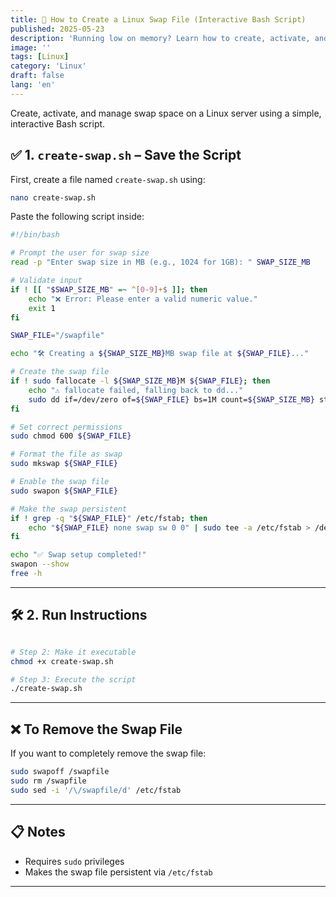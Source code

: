 ```yaml
---
title: 🐧 How to Create a Linux Swap File (Interactive Bash Script)
published: 2025-05-23
description: 'Running low on memory? Learn how to create, activate, and manage swap space on Linux server using a simple, interactive Bash script'
image: ''
tags: [Linux]
category: 'Linux'
draft: false 
lang: 'en'
---
```


Create, activate, and manage swap space on a Linux server using a simple, interactive Bash script.


## ✅ 1. `create-swap.sh` – Save the Script

First, create a file named `create-swap.sh` using:

```bash
nano create-swap.sh
```

Paste the following script inside:

```bash
#!/bin/bash

# Prompt the user for swap size
read -p "Enter swap size in MB (e.g., 1024 for 1GB): " SWAP_SIZE_MB

# Validate input
if ! [[ "$SWAP_SIZE_MB" =~ ^[0-9]+$ ]]; then
    echo "❌ Error: Please enter a valid numeric value."
    exit 1
fi

SWAP_FILE="/swapfile"

echo "🛠️ Creating a ${SWAP_SIZE_MB}MB swap file at ${SWAP_FILE}..."

# Create the swap file
if ! sudo fallocate -l ${SWAP_SIZE_MB}M ${SWAP_FILE}; then
    echo "⚠️ fallocate failed, falling back to dd..."
    sudo dd if=/dev/zero of=${SWAP_FILE} bs=1M count=${SWAP_SIZE_MB} status=progress
fi

# Set correct permissions
sudo chmod 600 ${SWAP_FILE}

# Format the file as swap
sudo mkswap ${SWAP_FILE}

# Enable the swap file
sudo swapon ${SWAP_FILE}

# Make the swap persistent
if ! grep -q "${SWAP_FILE}" /etc/fstab; then
    echo "${SWAP_FILE} none swap sw 0 0" | sudo tee -a /etc/fstab > /dev/null
fi

echo "✅ Swap setup completed!"
swapon --show
free -h
```

---

## 🛠️ 2. Run Instructions
```bash

# Step 2: Make it executable
chmod +x create-swap.sh

# Step 3: Execute the script
./create-swap.sh
```

---

## ❌ To Remove the Swap File

If you want to completely remove the swap file:

```bash
sudo swapoff /swapfile
sudo rm /swapfile
sudo sed -i '/\/swapfile/d' /etc/fstab
```

---

## 📋 Notes

* Requires `sudo` privileges
* Makes the swap file persistent via `/etc/fstab`

---